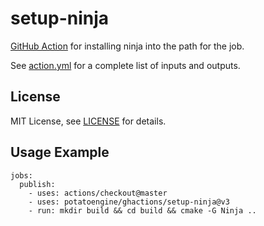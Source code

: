 setup-ninja
==============

[GitHub Action](https://github.com/features/actions) for installing ninja into
the path for the job.


See [action.yml](https://github.com/potatoengine/ghactions/blob/master/setup-ninja/action.yml)
for a complete list of inputs and outputs.

License
-------

MIT License, see [LICENSE](https://github.com/potatoengine/ghactions/blob/master/setup-ninja/LICENSE)
for details.

Usage Example
-------------

```
jobs:
  publish:
    - uses: actions/checkout@master
    - uses: potatoengine/ghactions/setup-ninja@v3
    - run: mkdir build && cd build && cmake -G Ninja ..
```